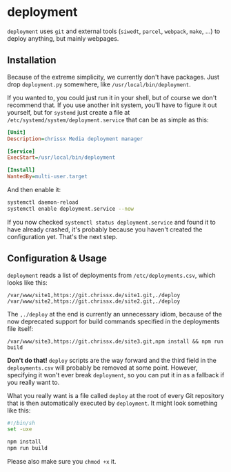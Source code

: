 # deployment

`deployment` uses `git` and external tools (`siwedt`, `parcel`, `webpack`,
`make`, ...) to deploy anything, but mainly webpages.

## Installation

Because of the extreme simplicity, we currently don't have packages. Just drop
`deployment.py` somewhere, like `/usr/local/bin/deployment`.

If you wanted to, you could just run it in your shell, but of course we don't
recommend that. If you use another init system, you'll have to figure it out
yourself, but for `systemd` just create a file at
`/etc/systemd/system/deployment.service` that can be as simple as this:

```ini
[Unit]
Description=chrissx Media deployment manager

[Service]
ExecStart=/usr/local/bin/deployment

[Install]
WantedBy=multi-user.target
```

And then enable it:

```sh
systemctl daemon-reload
systemctl enable deployment.service --now
```

If you now checked `systemctl status deployment.service` and found it to have
already crashed, it's probably because you haven't created the configuration
yet. That's the next step.

## Configuration & Usage

`deployment` reads a list of deployments from `/etc/deployments.csv`, which
looks like this:

```csv
/var/www/site1,https://git.chrissx.de/site1.git,./deploy
/var/www/site2,https://git.chrissx.de/site2.git,./deploy
```

The `,./deploy` at the end is currently an unnecessary idiom, because of the now
deprecated support for build commands specified in the deployments file itself:

```csv
/var/www/site3,https://git.chrissx.de/site3.git,npm install && npm run build
```

**Don't do that!** `deploy` scripts are the way forward and the third field in
the `deployments.csv` will probably be removed at some point. However,
specifying it won't ever break `deployment`, so you can put it in as a fallback
if you really want to.

What you really want is a file called `deploy` at the root of every Git
repository that is then automatically executed by `deployment`. It might look
something like this:

```sh
#!/bin/sh
set -uxe

npm install
npm run build
```

Please also make sure you `chmod +x` it.
